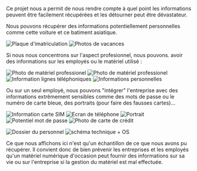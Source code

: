 Ce projet nous a permit de nous rendre compte à quel point les informations peuvent être facilement récupérées et les détourner peut être dévastateur.

Nous pouvons récupérer des informations potentiellement personnelles comme cette voiture et ce batiment asiatique.

![Plaque d'imatriculation](https://github.com/hubos89/ProjectForensic/blob/master/Analyse%20post%20R%C3%A9cup%C3%A9ration/R%C3%A9sultat%20de%20la%20recherche%20de%20Fichier/184842368B.jpg)
![Photos de vacances](https://github.com/hubos89/ProjectForensic/blob/master/Analyse%20post%20R%C3%A9cup%C3%A9ration/R%C3%A9sultat%20de%20la%20recherche%20de%20Fichier/190374024.jpg)

Si nous nous concentrons sur l'aspect profesionnel, nous pouvons. avoir des informations sur les employés ou le matériel utilisé :

![Photo de matériel professionel](https://github.com/hubos89/ProjectForensic/blob/master/Analyse%20post%20R%C3%A9cup%C3%A9ration/R%C3%A9sultat%20de%20la%20recherche%20de%20Fichier/229217624B.jpg)
![Photo de matériel professionel](https://github.com/hubos89/ProjectForensic/blob/master/Analyse%20post%20R%C3%A9cup%C3%A9ration/R%C3%A9sultat%20de%20la%20recherche%20de%20Fichier/230031328B.jpg)
![Information lignes téléphoniques](https://github.com/hubos89/ProjectForensic/blob/master/Analyse%20post%20R%C3%A9cup%C3%A9ration/R%C3%A9sultat%20de%20la%20recherche%20de%20Fichier/741587542B.png)
![Informations personnelles](https://github.com/hubos89/ProjectForensic/blob/master/Analyse%20post%20R%C3%A9cup%C3%A9ration/R%C3%A9sultat%20de%20la%20recherche%20de%20Fichier/845721156B.png)

Ou sur un seul employé, nous pouvons "intégrer" l'entreprise avec des informations extrêmement sensibles comme des mots de passe ou le numéro de carte bleue, des portraits (pour faire des fausses cartes)...

![Information carte SIM](https://github.com/hubos89/ProjectForensic/blob/master/Analyse%20post%20R%C3%A9cup%C3%A9ration/R%C3%A9sultat%20de%20la%20recherche%20de%20Fichier/245875632B.png)
![Ecran de téléphone](https://github.com/hubos89/ProjectForensic/blob/master/Analyse%20post%20R%C3%A9cup%C3%A9ration/R%C3%A9sultat%20de%20la%20recherche%20de%20Fichier/51170840B.png)
![Portrait](https://github.com/hubos89/ProjectForensic/blob/master/Analyse%20post%20R%C3%A9cup%C3%A9ration/R%C3%A9sultat%20de%20la%20recherche%20de%20Fichier/294744039B.png)
![Potentiel mot de passe](https://github.com/hubos89/ProjectForensic/blob/master/Analyse%20post%20R%C3%A9cup%C3%A9ration/R%C3%A9sultat%20de%20la%20recherche%20de%20Fichier/326574198B.png)
![Photo de carte de crédit](https://github.com/hubos89/ProjectForensic/blob/master/Analyse%20post%20R%C3%A9cup%C3%A9ration/R%C3%A9sultat%20de%20la%20recherche%20de%20Fichier/845715748B.PNG)

![Dossier du personnel](https://github.com/hubos89/ProjectForensic/blob/master/Analyse%20post%20R%C3%A9cup%C3%A9ration/R%C3%A9sultat%20de%20la%20recherche%20de%20Fichier/758417528B.PNG)
![schéma technique + OS](https://github.com/hubos89/ProjectForensic/blob/master/Analyse%20post%20R%C3%A9cup%C3%A9ration/R%C3%A9sultat%20de%20la%20recherche%20de%20Fichier/845715286B.PNG)

Ce que nous affichons ici n'est qu'un échantillon de ce que nous avons pu récupérer. Il convient donc de bien prévenir les entreprises et les employés qu'un matériel numérique d'occasion peut fournir des informations sur sa vie ou sur l'entreprise si la gestion du matériel est mal effectuée.

